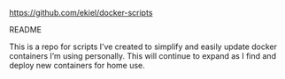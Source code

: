 https://github.com/ekiel/docker-scripts

README

This is a repo for scripts I’ve created to simplify and easily update docker containers I’m using personally. This will continue to expand as I find and deploy new containers for home use.
